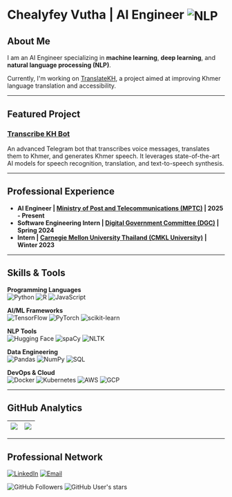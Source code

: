 # Chealyfey Vutha | AI Engineer <img align="center" alt="NLP" src="https://img.shields.io/badge/NLP%20Specialist-4169E1?style=for-the-badge&logoColor=white" />


## About Me 

I am an AI Engineer specializing in **machine learning**, **deep learning**, and **natural language processing (NLP)**.

Currently, I'm working on <a href="https://translatekh.mptc.gov.kh/"> TranslateKH</a>, a project aimed at improving Khmer language translation and accessibility.

---

## Featured Project
### [Transcribe KH Bot](https://github.com/lyfeyvutha/transcribe-kh-bot)
An advanced Telegram bot that transcribes voice messages, translates them to Khmer, and generates Khmer speech. It leverages state-of-the-art AI models for speech recognition, translation, and text-to-speech synthesis.

---

## Professional Experience

- **AI Engineer | [Ministry of Post and Telecommunications (MPTC)](https://mptc.gov.kh/en/) | 2025 - Present**
- **Software Engineering Intern | [Digital Government Committee (DGC)](https://dgc.gov.kh/en) | Spring 2024**
- **Intern | [Carnegie Mellon University Thailand (CMKL University)](https://www.cmkl.ac.th/) | Winter 2023**
  
---

## Skills & Tools

**Programming Languages**  
![Python](https://img.shields.io/badge/Python-3776AB?style=flat-square&logo=python&logoColor=white)
![R](https://img.shields.io/badge/R-276DC3?style=flat-square&logo=r&logoColor=white)
![JavaScript](https://img.shields.io/badge/JavaScript-F7DF1E?style=flat-square&logo=javascript&logoColor=black)

**AI/ML Frameworks**  
![TensorFlow](https://img.shields.io/badge/TensorFlow-FF6F00?style=flat-square&logo=tensorflow&logoColor=white)
![PyTorch](https://img.shields.io/badge/PyTorch-EE4C2C?style=flat-square&logo=pytorch&logoColor=white)
![scikit-learn](https://img.shields.io/badge/scikit--learn-F7931E?style=flat-square&logo=scikit-learn&logoColor=white)

**NLP Tools**  
![Hugging Face](https://img.shields.io/badge/Hugging%20Face-FFAE33?style=flat-square&logo=huggingface&logoColor=black)
![spaCy](https://img.shields.io/badge/spaCy-09A3D5?style=flat-square&logo=spacy&logoColor=white)
![NLTK](https://img.shields.io/badge/NLTK-154F5B?style=flat-square&logo=nltk&logoColor=white)

**Data Engineering**  
![Pandas](https://img.shields.io/badge/Pandas-150458?style=flat-square&logo=pandas&logoColor=white)
![NumPy](https://img.shields.io/badge/NumPy-013243?style=flat-square&logo=numpy&logoColor=white)
![SQL](https://img.shields.io/badge/SQL-4479A1?style=flat-square&logo=mysql&logoColor=white)

**DevOps & Cloud**  
![Docker](https://img.shields.io/badge/Docker-2496ED?style=flat-square&logo=docker&logoColor=white)
![Kubernetes](https://img.shields.io/badge/Kubernetes-326CE5?style=flat-square&logo=kubernetes&logoColor=white)
![AWS](https://img.shields.io/badge/AWS-232F3E?style=flat-square&logo=amazonaws&logoColor=white)
![GCP](https://img.shields.io/badge/GCP-4285F4?style=flat-square&logo=googlecloud&logoColor=white)

---

## GitHub Analytics

| <a href="https://github.com/anuraghazra/github-readme-stats"><img align="center" src="https://github-readme-stats.vercel.app/api?username=lyfeyvutha&count_private=true&show_icons=true&theme=tokyonight" /></a> | <a href="https://github-profile-summary-cards.vercel.app/"><img align="center" src="http://github-profile-summary-cards.vercel.app/api/cards/profile-details?username=lyfeyvutha&theme=tokyonight" /></a> |
| ------------- | ------------- |

---

## Professional Network

<a href="https://www.linkedin.com/in/lyfeyvutha"><img src="https://img.shields.io/badge/LinkedIn-0077B5?style=for-the-badge&logo=linkedin&logoColor=white" alt="LinkedIn" /></a>
<a href="mailto:lyfeytech@gmail.com"><img src="https://img.shields.io/badge/Email-D14836?style=for-the-badge&logo=gmail&logoColor=white" alt="Email" /></a>

<img src="https://img.shields.io/github/followers/lyfeyvutha?label=Followers&style=social" alt="GitHub Followers" /> <img src="https://img.shields.io/github/stars/lyfeyvutha?affiliations=OWNER%2CCOLLABORATOR&style=social" alt="GitHub User's stars" />
